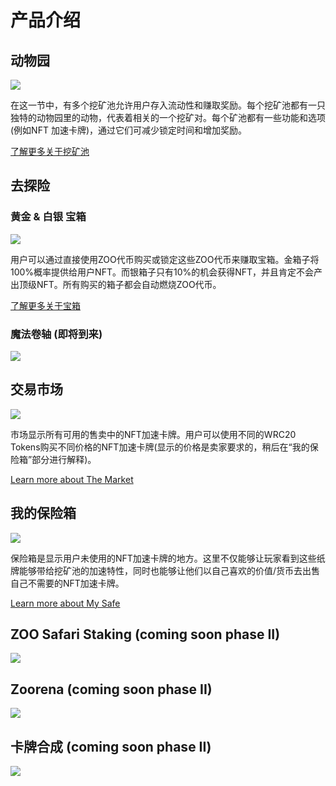 # 产品介绍


## 动物园

![](/thezoo.png)

在这一节中，有多个挖矿池允许用户存入流动性和赚取奖励。每个挖矿池都有一只独特的动物园里的动物，代表着相关的一个挖矿对。每个矿池都有一些功能和选项(例如NFT 加速卡牌)，通过它们可减少锁定时间和增加奖励。

[了解更多关于挖矿池](/manual/pool)

## 去探险


### 黄金 & 白银 宝箱

![](/goldchestfeature.png)

用户可以通过直接使用ZOO代币购买或锁定这些ZOO代币来赚取宝箱。金箱子将100%概率提供给用户NFT。而银箱子只有10%的机会获得NFT，并且肯定不会产出顶级NFT。所有购买的箱子都会自动燃烧ZOO代币。

[了解更多关于宝箱](/manual/expedition#buy-goldsilver-chests)

### 魔法卷轴 (即将到来)

![](/phase2/magic_spells.png)


## 交易市场

![](/ZooMarket.png)

市场显示所有可用的售卖中的NFT加速卡牌。用户可以使用不同的WRC20 Tokens购买不同价格的NFT加速卡牌(显示的价格是卖家要求的，稍后在“我的保险箱”部分进行解释)。

[Learn more about The Market](/manual/market)

## 我的保险箱

![](/mysafe.png)

保险箱是显示用户未使用的NFT加速卡牌的地方。这里不仅能够让玩家看到这些纸牌能够带给挖矿池的加速特性，同时也能够让他们以自己喜欢的价值/货币去出售自己不需要的NFT加速卡牌。

[Learn more about My Safe](/manual/safe)

## ZOO Safari Staking (coming soon phase II)

![](/phase2/staking_safari.png)

## Zoorena (coming soon phase II)

![](/Zoorena.png)

## 卡牌合成 (coming soon phase II)

![](/phase2/crafting.png)



